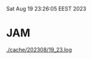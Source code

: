 Sat Aug 19 23:26:05 EEST 2023
# JAM
<a href='./cache/202308/19_23.log'>./cache/202308/19_23.log</a>
